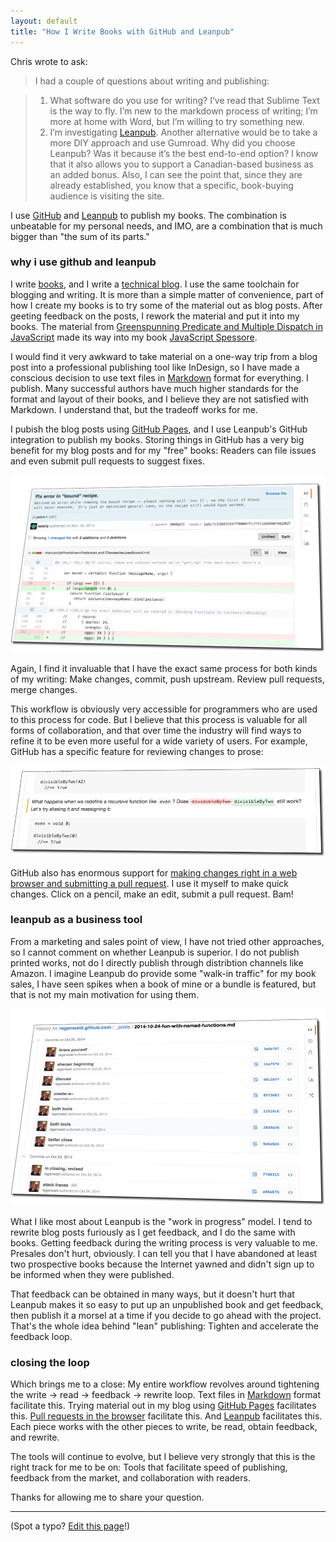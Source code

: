 ```yaml
---
layout: default
title: "How I Write Books with GitHub and Leanpub"
---
```


Chris wrote to ask:

> I had a couple of questions about writing and publishing:

> 1. What software do you use for writing? I’ve read that Sublime Text is the way to fly. I’m new to the markdown process of writing; I’m more at home with Word, but I’m willing to try something new.
> 2. I’m investigating [Leanpub]. Another alternative would be to take a more DIY approach and use Gumroad. Why did you choose Leanpub? Was it because it’s the best end-to-end option? I know that it also allows you to support a Canadian-based business as an added bonus. Also, I can see the point that, since they are already established, you know that a specific, book-buying audience is visiting the site.

I use [GitHub] and [Leanpub] to publish my books. The combination is unbeatable for my personal needs, and IMO, are a combination that is much bigger than "the sum of its parts."

[GitHub]: https://github.com
[Leanpub]: https://leanpub.com

### why i use github and leanpub

I write [books](https://leanpub.com/u/raganwald), and I write a [technical blog](http://raganwald.com). I use the same toolchain for blogging and writing. It is more than a simple matter of convenience, part of how I create my books is to try some of the material out as blog posts. After geeting feedback on the posts, I rework the material and put it into my books. The material from [Greenspunning Predicate and Multiple Dispatch in JavaScript](http://raganwald.com/2014/06/23/multiple-dispatch.html) made its way into my book [JavaScript Spessore].

[JavaScript Spessore]: https://leanpub.com/javascript-spessore
[GitHub Pages]: https://pages.github.com

I would find it very awkward to take material on a one-way trip from a blog post into a professional publishing tool like InDesign, so I have made a conscious decision to use text files in [Markdown] format for everything. I publish. Many successful authors have much higher standards for the format and layout of their books, and I believe they are not satisfied with Markdown. I understand that, but the tradeoff works for me.

I pubish the blog posts using [GitHub Pages], and I use Leanpub's GitHub integration to publish my books. Storing things in GitHub has a very big benefit for my blog posts and for my "free" books: Readers can file issues and even submit pull requests to suggest fixes.

[Markdown]: http://daringfireball.net/projects/markdown/

![A pull request](/assets/images/pullrequest.png)

Again, I find it invaluable that I have the exact same process for both kinds of my writing: Make changes, commit, push upstream. Review pull requests, merge changes.

This workflow is obviously very accessible for programmers who are used to this process for code. But I believe that this process is valuable for all forms of collaboration, and that over time the industry will find ways to refine it to be even more useful for a wide variety of users. For example, GitHub has a specific feature for reviewing changes to prose:

![Rendered Prose Diff](/assets/images/rendered.png)

GitHub also has enormous support for [making changes right in a web browser and submitting a pull request][web-flow]. I use it myself to make quick changes. Click on a pencil, make an edit, submit a pull request. Bam!

[web-flow]: https://help.github.com/articles/github-flow-in-the-browser/

### leanpub as a business tool

From a marketing and sales point of view, I have not tried other approaches, so I cannot comment on whether Leanpub is superior. I do not publish printed works, not do I directly publish through distribtion channels like Amazon. I imagine Leanpub do provide some "walk-in traffic" for my book sales, I have seen spikes when a book of mine or a bundle is featured, but that is not my main motivation for using them.

![Rewriting a Blog Post](/assets/images/history.png)

What I like most about Leanpub is the "work in progress" model. I tend to rewrite blog posts furiously as I get feedback, and I do the same with books. Getting feedback during the writing process is very valuable to me. Presales don't hurt, obviously. I can tell you that I have abandoned at least two prospective books because the Internet yawned and didn't sign up to be informed when they were published.

That feedback can be obtained in many ways, but it doesn't hurt that Leanpub makes it so easy to put up an unpublished book and get feedback, then publish it a morsel at a time if you decide to go ahead with the project. That's the whole idea behind "lean" publishing: Tighten and accelerate the feedback loop.

### closing the loop

Which brings me to a close: My entire workflow revolves around tightening the write -> read -> feedback -> rewrite loop. Text files in [Markdown] format facilitate this. Trying material out in my blog using [GitHub Pages] facilitates this. [Pull requests in the browser][web-flow] facilitate this. And [Leanpub] facilitates this. Each piece works with the other pieces to write, be read, obtain feedback, and rewrite.

The tools will continue to evolve, but I believe very strongly that this is the right track for me to be on: Tools that facilitate speed of publishing, feedback from the market, and collaboration with readers.

Thanks for allowing me to share your question.

---

(Spot a typo? [Edit this page](https://github.com/raganwald/braythwayt.com/edit/gh-pages/_posts/2015-01-29-how-i-write-books-with-github-and-leanpub.md)!)